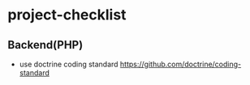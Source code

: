 # project-checklist
## Backend(PHP)
* use doctrine coding standard https://github.com/doctrine/coding-standard
